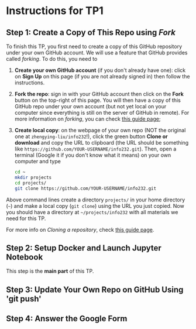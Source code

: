 Instructions for TP1
========

## Step 1: Create a Copy of This Repo using *Fork*
To finish this TP, you first need to create a copy of this GitHub repository under your own GitHub account. We will use a feature that GitHub provides called *forking*. To do this, you need to
1. **Create your own GitHub account** (if you don't already have one): click on **Sign Up** on this page (if you are not already signed in) then follow the instructions. 
2. **Fork the repo**: sign in with your GitHub account then click on the **Fork** button on the top-right of this page. You will then have a copy of this GitHub repo under your own account (but not yet local on your computer since everything is still on the server of GitHub in remote). For more information on *forking*, you can check [this guide page](https://help.github.com/articles/fork-a-repo/);
3. **Create local copy**: on the webpage of your own repo (NOT the original one at `zhengying-liu/info232`!), click the green button **Clone or download** and copy the URL to clipboard (the URL should be something like `https://github.com/YOUR-USERNAME/info232.git`). Then, open a terminal (Google it if you don't know what it means) on your own computer and type

    ```bash
    cd ~
    mkdir projects
    cd projects/
    git clone https://github.com/YOUR-USERNAME/info232.git
    ```
    
Above command lines create a directory `projects/` in your home directory (`~`) and make a local copy (`git clone`) using the URL you just copied. Now you should have a directory at `~/projects/info232` with all materials we need for this TP.

For more info on *Cloning a repository*, check [this guide page](https://help.github.com/articles/cloning-a-repository/).

## Step 2: Setup Docker and Launch Jupyter Notebook 
This step is the **main part** of this TP.

## Step 3: Update Your Own Repo on GitHub Using 'git push'

## Step 4: Answer the Google Form

